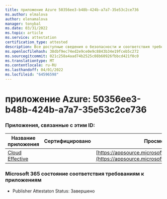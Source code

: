 ```yaml
---
title: приложение Azure 50356ee3-b48b-424b-a7a7-35e53c2ce736
ms.author: elmalova
author: elenamalova
manager: tonybal
ms.date: 03/31/2022
ms.topic: article
ms.service: attestation
certification_type: attested
description: Все доступные сведения о безопасности и соответствия требованиям для 50356ee3-b48b-424b-a7a7-35e53c2ce736.
ms.openlocfilehash: 38dbf9ec74ed2e9ce0e9c8843b34e19fceb5c272
ms.sourcegitcommit: 021c258a4aad74b2525c08b60926fbbcd421f0c0
ms.translationtype: MT
ms.contentlocale: ru-RU
ms.lasthandoff: 04/01/2022
ms.locfileid: "64596598"
---
```

# <a name="azure-app-id-50356ee3-b48b-424b-a7a7-35e53c2ce736"></a>приложение Azure: 50356ee3-b48b-424b-a7a7-35e53c2ce736


### <a name="apps-associated-with-this-id"></a>Приложения, связанные с этим ID:
| **Название приложения** | **Сертифицировано** | **Просмотр в AppSource** |
|--------------|---------------|-----------------------|
| [Cloud Effective](../forward/WA200002408.md) |  | [https://appsource.microsoft.com/product/office/WA200002408](https://appsource.microsoft.com/product/office/WA200002408) |

### <a name="microsoft-365-app-compliance-status"></a>Microsoft 365 состояние соответствия требованиям к приложениям
- Publisher Attestaton Status: Завершено
